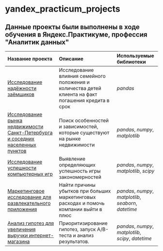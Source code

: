# yandex_practicum_projects
## Данные проекты были выполнены в ходе обучения в Яндекс.Практикуме, профессия "Аналитик данных"
| Название проекта              | Описание           | Используемые библиотеки                     |
| :-------------------- | :--------------------- |:---------------------------|
| [Исследование надёжности заёмщиков](https://github.com/artemvhvn/yandex_practicum_projects/tree/main/0_credits_project) | Исследование влияния семейного положения и количества детей клиента на факт погашения кредита в срок | *pandas* |
| [Исследование рынка недвижимости Санкт-Петербурга и соседних населенных пунктов](https://github.com/artemvhvn/yandex_practicum_projects/tree/main/1_flats_project) | Поиск особенностей и зависимостей, которые существуют на рынке недвижимости  | *pandas*, *numpy*, *matplotlib* |
| [Исследование успешности компьютерных игр](https://github.com/artemvhvn/yandex_practicum_projects/tree/main/2_games_project) | Выявление определяющих успешность игры закономерностей | *pandas*, *numpy*, *matplotlib*, *scipy* |
| [Маркетинговое исследование для развлекательного приложения](https://github.com/artemvhvn/yandex_practicum_projects/tree/main/3_metrics_project) | Найти причины убытков при больших маркетинговых расходах и помочь компании выйти в плюс | *pandas*, *numpy*, *matplotlib*, *seaborn*, *datetime* |
| [Анализ гипотез для увеличения выручки интернет-магазина](https://github.com/artemvhvn/yandex_practicum_projects/tree/main/4_a_b_test_project) | Приоритизирование гипотез, запуск A/B-теста и анализ результатов. | *pandas*, *numpy*, *matplotlib*, *scipy*, *datetime* |
